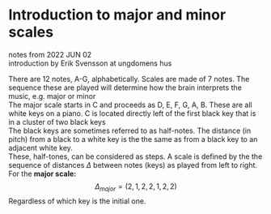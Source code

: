 # Introduction to major and minor scales
notes from 2022 JUN 02 <br/>
introduction by Erik Svensson at ungdomens hus<br/>

There are 12 notes, A-G, alphabetically. Scales are made of 7 notes. The sequence these are played will determine how the brain interprets the music, e.g. major or minor <br/>
The major scale starts in C and proceeds as D, E, F, G, A, B. These are all white keys on a piano. C is located directly left of the first black key that is in a cluster of two black keys <br/>
The black keys are sometimes referred to as half-notes. The distance (in pitch) from a black to a white key is the the same as from a black key to an adjacent white key.<br/>
These, half-tones, can be considered as steps. A scale is defined by the the sequence of distances $\Delta$ between notes (keys) as played from left to right. For the **major scale:** 
$$\Delta_{major}=\left(2,1,2,2,1,2,2\right)$$
Regardless of which key is the initial one. <br/>


